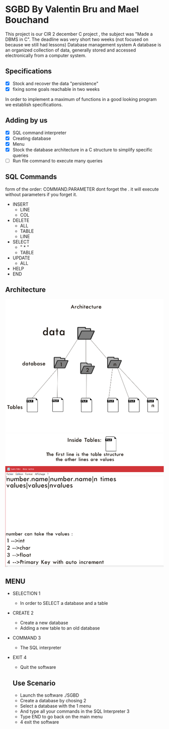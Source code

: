 # SGBD By Valentin Bru and Mael Bouchand
This project is our CIR 2 december C project , the subject was "Made a DBMS in C".
The deadline was very short two weeks (not focused on because we still had lessons)
Database management system
A database is an organized collection of data, generally stored and accessed electronically from a computer system.

## **Specifications**

- [x] Stock and recover the data "persistence"
- [x] fixing some goals reachable in two weeks 

In order to implement a maximum of functions in a good looking program we establish specifications.

## **Adding by us**

- [x] SQL command interpreter
- [x] Creating database
- [x] Menu
- [x] Stock the database architecture in a C structure to simplify specific queries
- [ ] Run file command to execute many queries 

## **SQL Commands**

form of the order: COMMAND.PARAMETER dont forget the . it will execute without parameters if you forget it.

* INSERT 
  * LINE
  * COL
* DELETE 
  * ALL 
  * TABLE
  * LINE 
* SELECT
  * " * "
  * TABLE
* UPDATE 
  * ALL 
* HELP
* END

## **Architecture**
![Architecture of database](/images/archit.png)
![Architecture of tables](/images/tables.png)

## **MENU**

* SELECTION 1 
  * In order to SELECT a database and a table
* CREATE 2
  * Create a new database
  * Adding a new table to an old database
* COMMAND 3
  * The SQL interpreter
* EXIT 4
  * Quit the software
  
  ## **Use Scenario**
  
  - Launch the software ./SGBD
  - Create a database by chosing 2
  - Select a database with the 1 menu
  - And type all your commands in the SQL Interpreter 3
  - Type END to go back on the main menu
  - 4 exit the software
  
